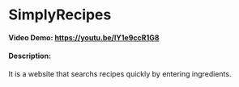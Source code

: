 # SimplyRecipes
#### Video Demo: https://youtu.be/lY1e9ccR1G8
#### Description:
It is a website that searchs recipes quickly by entering ingredients.


